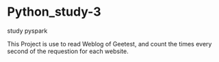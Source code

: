 # Python_study-3
study pyspark

This Project is use to read Weblog of Geetest, and count the times every second of the requestion for each website.
